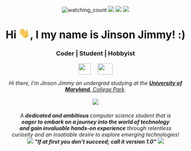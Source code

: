 <p align="center">
	<img src="https://komarev.com/ghpvc/?username=jinson-j&color=brightgreen" alt="watching_count" />
	<img src="https://img.shields.io/badge/Age: -19-blue" />
	<img src="https://img.shields.io/badge/Lives: -Chester Springs-success" />
	<img src="https://img.shields.io/badge/Main Focus: -Machine Learning @ UMD-red" />
</p>

<h1 align="center">Hi <img src="https://raw.githubusercontent.com/ABSphreak/ABSphreak/master/gifs/Hi.gif" width="30px">, I my name is Jinson Jimmy! :) </h1> 
	<h3 align="center">Coder | Student | Hobbyist</h3>
		<p align="center">
			<a href="https://www.linkedin.com/in/jinsonjimmy/" target="blank"><img align="center" src="https://cdn-icons-png.flaticon.com/512/174/174857.png" height="30" width="33" /></a>  
			&nbsp;
			&nbsp;
			<a href = "mailto: jinson.jimmy05@gmail.com"><img align="center" src="https://seeklogo.com/images/G/gmail-new-2020-logo-32DBE11BB4-seeklogo.com.png" height="30" width="40" /></a>
		</p>

<p align="center">
	<em>
	    Hi there, I'm Jinson Jimmy an undergrad studying at the <a href="https://www.cs.umd.edu/" target="_blank"> <b>University of Maryland</b>, College Park</a>. <br><br>
	    <img src="https://media1.tenor.com/m/DimzPZMypFcAAAAd/laptop.gif" width="100px"> <br>
	    <br>
	    A <b>dedicated and ambitious </b> computer science student that is
	    <br>
	    <b> eager to embark on a journey into the world of technology 
	    <br>
	    and gain invaluable hands-on experience</b> through relentless 
	    <br>
	    curiosity and an insatiable desire to explore emerging technologies!
	</em> 
	<br> 
	<img src="https://media.tenor.com/bWUeVRqW9-IAAAAi/fast-cat-cat-excited.gif" width="50" /> 
	<b><i align="center">"If at first you don't succeed; call it version 1.0"</i></b> 
	<img src="https://media.tenor.com/bWUeVRqW9-IAAAAi/fast-cat-cat-excited.gif" width="50" />
</p>


